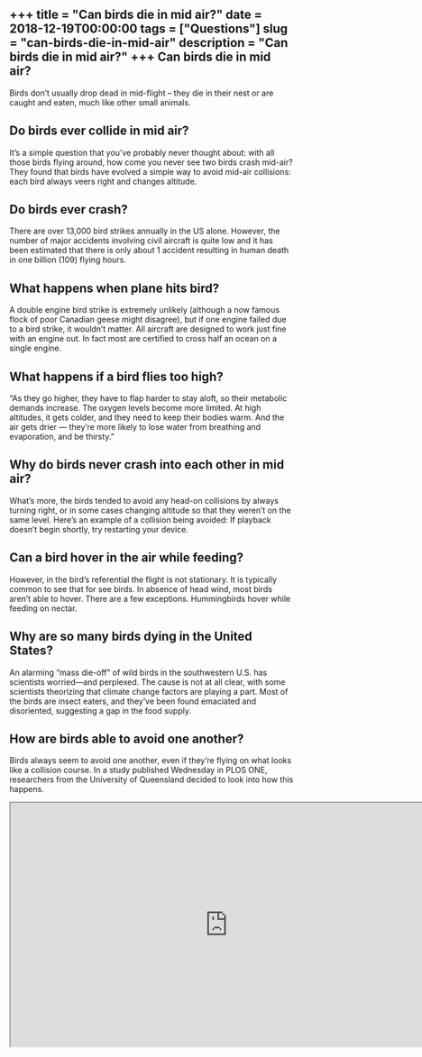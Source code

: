+++
title = "Can birds die in mid air?"
date = 2018-12-19T00:00:00
tags = ["Questions"]
slug = "can-birds-die-in-mid-air"
description = "Can birds die in mid air?"
+++
Can birds die in mid air?
-------------------------

Birds don’t usually drop dead in mid-flight – they die in their nest or are caught and eaten, much like other small animals.

Do birds ever collide in mid air?
---------------------------------

It’s a simple question that you’ve probably never thought about: with all those birds flying around, how come you never see two birds crash mid-air? They found that birds have evolved a simple way to avoid mid-air collisions: each bird always veers right and changes altitude.

Do birds ever crash?
--------------------

There are over 13,000 bird strikes annually in the US alone. However, the number of major accidents involving civil aircraft is quite low and it has been estimated that there is only about 1 accident resulting in human death in one billion (109) flying hours.

What happens when plane hits bird?
----------------------------------

A double engine bird strike is extremely unlikely (although a now famous flock of poor Canadian geese might disagree), but if one engine failed due to a bird strike, it wouldn’t matter. All aircraft are designed to work just fine with an engine out. In fact most are certified to cross half an ocean on a single engine.

What happens if a bird flies too high?
--------------------------------------

“As they go higher, they have to flap harder to stay aloft, so their metabolic demands increase. The oxygen levels become more limited. At high altitudes, it gets colder, and they need to keep their bodies warm. And the air gets drier — they’re more likely to lose water from breathing and evaporation, and be thirsty.”

Why do birds never crash into each other in mid air?
----------------------------------------------------

What’s more, the birds tended to avoid any head-on collisions by always turning right, or in some cases changing altitude so that they weren’t on the same level. Here’s an example of a collision being avoided: If playback doesn’t begin shortly, try restarting your device.

Can a bird hover in the air while feeding?
------------------------------------------

However, in the bird’s referential the flight is not stationary. It is typically common to see that for see birds. In absence of head wind, most birds aren’t able to hover. There are a few exceptions. Hummingbirds hover while feeding on nectar.

Why are so many birds dying in the United States?
-------------------------------------------------

An alarming “mass die-off” of wild birds in the southwestern U.S. has scientists worried—and perplexed. The cause is not at all clear, with some scientists theorizing that climate change factors are playing a part. Most of the birds are insect eaters, and they’ve been found emaciated and disoriented, suggesting a gap in the food supply.

How are birds able to avoid one another?
----------------------------------------

Birds always seem to avoid one another, even if they’re flying on what looks like a collision course. In a study published Wednesday in PLOS ONE, researchers from the University of Queensland decided to look into how this happens.

<iframe allow="accelerometer; autoplay; clipboard-write; encrypted-media; gyroscope; picture-in-picture" allowfullscreen="" class="__youtube_prefs__  epyt-is-override  no-lazyload" data-no-lazy="1" data-origheight="433" data-origwidth="770" data-skipgform_ajax_framebjll="" height="433" id="_ytid_75883" loading="lazy" src="https://www.youtube.com/embed/rtnmCf2QFTc?enablejsapi=1&autoplay=0&cc_load_policy=0&cc_lang_pref=&iv_load_policy=1&loop=0&modestbranding=0&rel=1&fs=1&playsinline=0&autohide=2&theme=dark&color=red&controls=1&" title="YouTube player" width="770"></iframe>